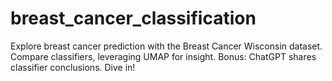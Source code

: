 # breast_cancer_classification
Explore breast cancer prediction with the Breast Cancer Wisconsin dataset. Compare classifiers, leveraging UMAP for insight. Bonus: ChatGPT shares classifier conclusions. Dive in!
